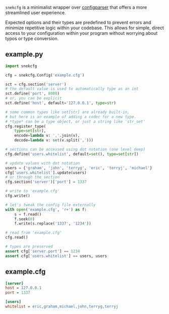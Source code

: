 `snekcfg` is a minimalist wrapper over
[configparser](https://docs.python.org/3/library/configparser.html) that offers
a more streamlined user experience.

Expected options and their types are predefined to prevent errors and minimize
repetitive logic within your codebase. This allows for simple, direct access to
your configuration within your program without worrying about typos or type
conversion.

## example.py

```python
import snekcfg

cfg = snekcfg.Config('example.cfg')

sct = cfg.section('server')
# the default value is used to automatically type as an int
sct.define('port', 8080)
# or, you can be explicit
sct.define('host', default='127.0.0.1', type=str)

# some common types like set[str] are already built-in,
# but here is an example of adding a codec for a new type.
# *type* can be a type object, or just a string like 'str_set'
cfg.register_type(
    type=set[str],
    encode=lambda v: ','.join(v),
    decode=lambda v: set(v.split(',')))

# sections can be accessed using dot notation (one level deep)
cfg.define('users.whitelist', default=set(), type=set[str])

# update values with dot notation
users = {'graham', 'john', 'terryg', 'eric', 'terryj', 'michael'}
cfg['users.whitelist'].update(users)
# or through the section
cfg.section('server')['port'] = 1337

# write to 'example.cfg'
cfg.write()

# let's tweak the config file externally
with open('example.cfg', 'r+') as f:
    s = f.read()
    f.seek(0)
    f.write(s.replace('1337', '1234'))

# read from 'example.cfg'
cfg.read()

# types are preserved
assert cfg['server.port'] == 1234
assert cfg['users.whitelist'] == users, users
```

## example.cfg

```ini
[server]
host = 127.0.0.1
port = 1337

[users]
whitelist = eric,graham,michael,john,terryg,terryj
```
